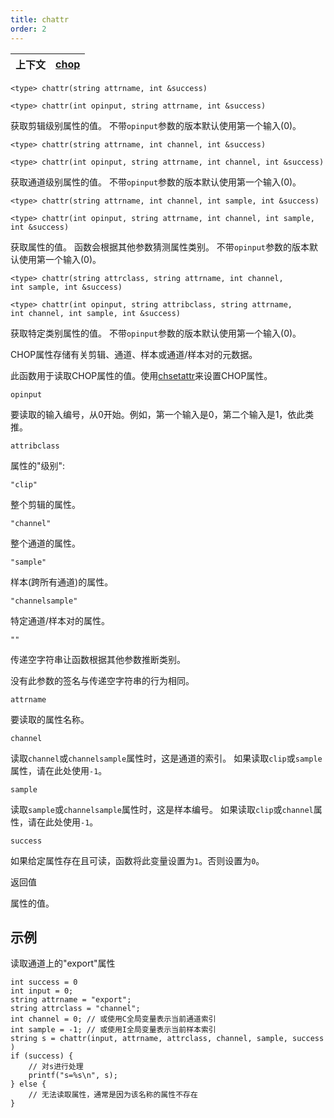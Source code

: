 ```yaml
---
title: chattr
order: 2
---
```


| 上下文 | [chop](../contexts/chop.html) |
| --- | --- |

`<type> chattr(string attrname, int &success)`

`<type> chattr(int opinput, string attrname, int &success)`

获取剪辑级别属性的值。
不带`opinput`参数的版本默认使用第一个输入(0)。

`<type> chattr(string attrname, int channel, int &success)`

`<type> chattr(int opinput, string attrname, int channel, int &success)`

获取通道级别属性的值。
不带`opinput`参数的版本默认使用第一个输入(0)。

`<type> chattr(string attrname, int channel, int sample, int &success)`

`<type> chattr(int opinput, string attrname, int channel, int sample, int &success)`

获取属性的值。
函数会根据其他参数猜测属性类别。
不带`opinput`参数的版本默认使用第一个输入(0)。

`<type> chattr(string attrclass, string attrname, int channel, int sample, int &success)`

`<type> chattr(int opinput, string attribclass, string attrname, int channel, int sample, int &success)`

获取特定类别属性的值。
不带`opinput`参数的版本默认使用第一个输入(0)。

CHOP属性存储有关剪辑、通道、样本或通道/样本对的元数据。

此函数用于读取CHOP属性的值。使用[chsetattr](chsetattr.html "设置CHOP属性的值。")来设置CHOP属性。

`opinput`

要读取的输入编号，从0开始。例如，第一个输入是0，第二个输入是1，依此类推。

`attribclass`

属性的"级别":

`"clip"`

整个剪辑的属性。

`"channel"`

整个通道的属性。

`"sample"`

样本(跨所有通道)的属性。

`"channelsample"`

特定通道/样本对的属性。

`""`

传递空字符串让函数根据其他参数推断类别。

没有此参数的签名与传递空字符串的行为相同。

`attrname`

要读取的属性名称。

`channel`

读取`channel`或`channelsample`属性时，这是通道的索引。
如果读取`clip`或`sample`属性，请在此处使用`-1`。

`sample`

读取`sample`或`channelsample`属性时，这是样本编号。
如果读取`clip`或`channel`属性，请在此处使用`-1`。

`success`

如果给定属性存在且可读，函数将此变量设置为`1`。否则设置为`0`。

返回值

属性的值。

## 示例

读取通道上的"export"属性

```vex
int success = 0
int input = 0;
string attrname = "export";
string attrclass = "channel";
int channel = 0; // 或使用C全局变量表示当前通道索引
int sample = -1; // 或使用I全局变量表示当前样本索引
string s = chattr(input, attrname, attrclass, channel, sample, success )
if (success) {
    // 对s进行处理
    printf("s=%s\n", s);
} else {
    // 无法读取属性，通常是因为该名称的属性不存在
}

```
